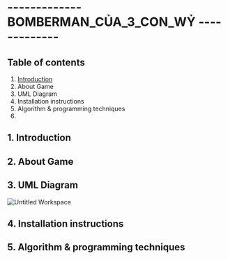 # ------------- BOMBERMAN_CỦA_3_CON_WỶ -------------
## Table of contents
1. [Introduction](#Introduction)
2. About Game
3. UML Diagram
4. Installation instructions
5. Algorithm & programming techniques
6. 

## 1. Introduction

## 2. About Game

## 3. UML Diagram
![Untitled Workspace](https://user-images.githubusercontent.com/100185884/197350219-35673018-6ed7-4f77-b935-281a9822938c.png)

## 4. Installation instructions

## 5. Algorithm & programming techniques

